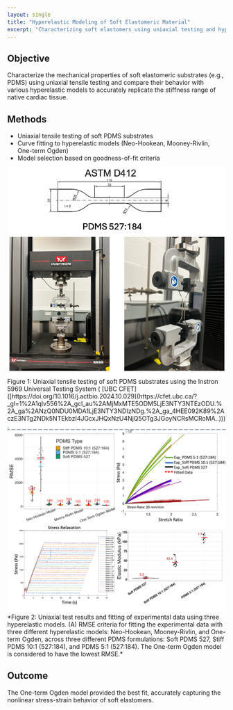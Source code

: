 ```yaml
---
layout: single
title: "Hyperelastic Modeling of Soft Elastomeric Material"
excerpt: "Characterizing soft elastomers using uniaxial testing and hyperelastic models."
---
```

## Objective
Characterize the mechanical properties of soft elastomeric substrates (e.g., PDMS) using uniaxial tensile testing and compare their behavior with various hyperelastic models to accurately replicate the stiffness range of native cardiac tissue.

## Methods
- Uniaxial tensile testing of soft PDMS substrates  
- Curve fitting to hyperelastic models (Neo-Hookean, Mooney-Rivlin, One-term Ogden)  
- Model selection based on goodness-of-fit criteria  


<img src="/assets/images/Uniaxial_Testing_1.png" alt="Uniaxial Testing of Soft Elastomer 2" width="600"/>
Figure 1: Uniaxial tensile testing of soft PDMS substrates using the Instron 5969 Universal Testing System ( [UBC CFET]([https://doi.org/10.1016/j.actbio.2024.10.029](https://cfet.ubc.ca/?_gl=1%2A1qlv556%2A_gcl_au%2AMjMxMTE5ODM5LjE3NTY3NTEzODU.%2A_ga%2ANzQ0NDU0MDA1LjE3NTY3NDIzNDg.%2A_ga_4HEE092K89%2AczE3NTg2NDk5NTEkbzI4JGcxJHQxNzU4NjQ5OTg3JGoyNCRsMCRoMA..))).



<img src="/assets/images/Uniaxial_Testing_2.png" alt="Uniaxial Testing of Soft Elastomer 2" width="600"/>
*Figure 2: Uniaxial test results and fitting of experimental data using three hyperelastic models. (A) RMSE criteria for fitting the experimental data with three different hyperelastic models: Neo-Hookean, Mooney-Rivlin, and One-term Ogden, across three different PDMS formulations: Soft PDMS 527, Stiff PDMS 10:1 (527:184), and PDMS 5:1 (527:184). The One-term Ogden model is considered to have the lowest RMSE.*



## Outcome
The One-term Ogden model provided the best fit, accurately capturing the nonlinear stress-strain behavior of soft elastomers.



